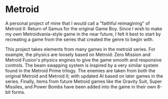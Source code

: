 # Metroid

A personal project of mine that I would call a "faithful reimagining" of Metroid II: Return of Samus for the original Game Boy. Since I wish to make my own Metroidvania-style game in the near future, I felt it best to start by recreating a game from the series that created the genre to begin with.

This project takes elements from many games in the metroid series. For example, the physics are loosely based on Metroid: Zero Mission and Metroid Fusion's physics engines to give the game smooth and responsive controls. The beam swapping system is inspired by a very similar system found in the Metroid Prime trilogy. The enemies are taken from both the original Metroid and Metroid II; with updated AI based on later games in the series. Finally, items from future Metroid games like the Gravity Suit, Super Missiles, and Power Bombs have been added into the game in their own 8-bit forms.
